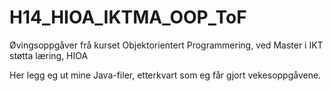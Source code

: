 H14_HIOA_IKTMA_OOP_ToF
======================

Øvingsoppgåver frå kurset Objektorientert Programmering, ved Master i IKT støtta læring, HIOA

Her legg eg ut mine Java-filer, etterkvart som eg får gjort vekesoppgåvene.
